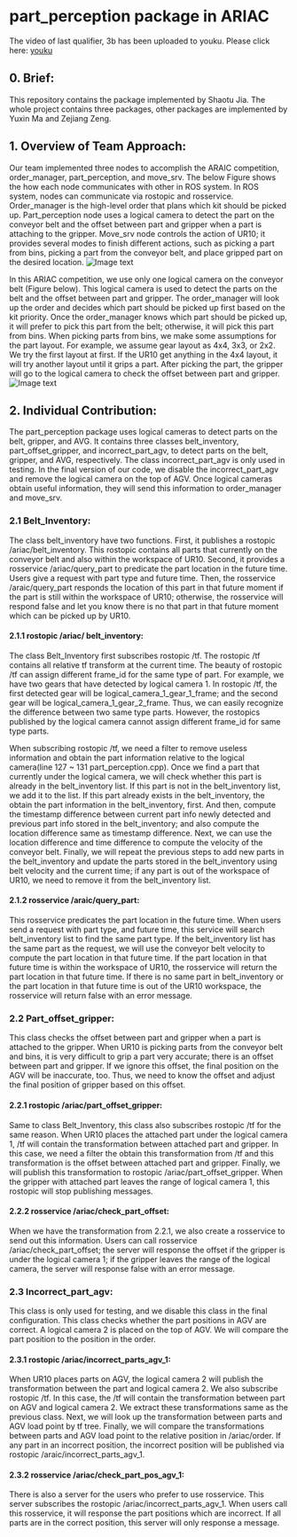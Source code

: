 # part_perception package in ARIAC
The video of last qualifier, 3b has been uploaded to youku. 
Please click here: [youku](https://v.youku.com/v_show/id_XMzczODQ5MDA2OA==.html?spm=a2h3j.8428770.3416059.1)

## 0. Brief:
This repository contains the package implemented by Shaotu Jia. The whole project contains three packages, other packages are implemented by Yuxin Ma and Zejiang Zeng.  

## 1. Overview of Team Approach: 
Our team implemented three nodes to accomplish the ARAIC competition, order_manager, part_perception, and move_srv. The below Figure shows the how each node communicates with other in ROS system. In ROS system, nodes can communicate via rostopic and rosservice. Order_manager is the high-level order that plans which kit should be picked up. Part_perception node uses a logical camera to detect the part on the conveyor belt and the offset between part and gripper when a part is attaching to the gripper. Move_srv node controls the action of UR10; it provides several modes to finish different actions, such as picking a part from bins, picking a part from the conveyor belt, and place gripped part on the desired location. 
![Image text](https://github.com/ShaotuJia/part_perception/blob/master/images/ARIAC%20Architecture.png)

In this ARIAC competition, we use only one logical camera on the conveyor belt (Figure below). This logical camera is used to detect the parts on the belt and the offset between part and gripper. The order_manager will look up the order and decides which part should be picked up first based on the kit priority.  Once the order_manager knows which part should be picked up, it will prefer to pick this part from the belt; otherwise, it will pick this part from bins. When picking parts from bins, we make some assumptions for the part layout. For example, we assume gear layout as 4x4, 3x3, or 2x2. We try the first layout at first. If the UR10 get anything in the 4x4 layout, it will try another layout until it grips a part. After picking the part, the gripper will go to the logical camera to check the offset between part and gripper.  
![Image text](https://github.com/ShaotuJia/part_perception/blob/master/images/Sensor_Configuration_in_Gazebo_Environment.jpg)

## 2. Individual Contribution:
The part_perception package uses logical cameras to detect parts on the belt, gripper, and AVG. It contains three classes belt_inventory, part_offset_gripper, and incorrect_part_agv, to detect parts on the belt, gripper, and AVG, respectively. The class incorrect_part_agv is only used in testing. In the final version of our code, we disable the incorrect_part_agv and remove the logical camera on the top of AGV. Once logical cameras obtain useful information, they will send this information to order_manager and move_srv. 

### 2.1 Belt_Inventory:
The class belt_inventory have two functions. First, it publishes a rostopic /ariac/belt_inventory. This rostopic contains all parts that currently on the conveyor belt and also within the workspace of UR10. Second, it provides a rosservice /ariac/query_part to predicate the part location in the future time. Users give a request with part type and future time. Then, the rosservice /araic/query_part responds the location of this part in that future moment if the part is still within the workspace of UR10; otherwise, the rosservice will respond false and let you know there is no that part in that future moment which can be picked up by UR10.  

#### 2.1.1 rostopic /ariac/ belt_inventory:
The class Belt_Inventory first subscribes rostopic /tf. The rostopic /tf contains all relative tf transform at the current time. The beauty of rostopic /tf can assign different frame_id for the same type of part. For example, we have two gears that have detected by logical camera 1. In rostopic /tf, the first detected gear will be logical_camera_1_gear_1_frame; and the second gear will be logical_camera_1_gear_2_frame. Thus, we can easily recognize the difference between two same type parts. However, the rostopics published by the logical camera cannot assign different frame_id for same type parts.

When subscribing rostopic /tf, we need a filter to remove useless information and obtain the part information relative to the logical camera(line 127 ~ 131 part_perception.cpp). Once we find a part that currently under the logical camera, we will check whether this part is already in the belt_inventory list. If this part is not in the belt_inventory list, we add it to the list. If this part already exists in the belt_inventory, the obtain the part information in the belt_inventory, first. And then, compute the timestamp difference between current part info newly detected and previous part info stored in the belt_inventory; and also compute the location difference same as timestamp difference. Next, we can use the location difference and time difference to compute the velocity of the conveyor belt. Finally, we will repeat the previous steps to add new parts in the belt_inventory and update the parts stored in the belt_inventory using belt velocity and the current time; if any part is out of the workspace of UR10, we need to remove it from the belt_inventory list.

#### 2.1.2 rosservice /araic/query_part:
This rosservice predicates the part location in the future time. When users send a request with part type, and future time, this service will search belt_inventory list to find the same part type. If the belt_inventory list has the same part as the request, we will use the conveyor belt velocity to compute the part location in that future time. If the part location in that future time is within the workspace of UR10, the rosservice will return the part location in that future time. If there is no same part in belt_inventory or the part location in that future time is out of the UR10 workspace, the rosservice will return false with an error message.

### 2.2 Part_offset_gripper:
This class checks the offset between part and gripper when a part is attached to the gripper. When UR10 is picking parts from the conveyor belt and bins, it is very difficult to grip a part very accurate; there is an offset between part and gripper. If we ignore this offset, the final position on the AGV will be inaccurate, too. Thus, we need to know the offset and adjust the final position of gripper based on this offset.

#### 2.2.1 rostopic /ariac/part_offset_gripper:
Same to class Belt_Inventory, this class also subscribes rostopic /tf for the same reason. When UR10 places the attached part under the logical camera 1, /tf will contain the transformation between attached part and gripper. In this case, we need a filter the obtain this transformation from /tf and this transformation is the offset between attached part and gripper. Finally, we will publish this transformation to rostopic /ariac/part_offset_gripper. When the gripper with attached part leaves the range of logical camera 1, this rostopic will stop publishing messages.

#### 2.2.2 rosservice /ariac/check_part_offset:
When we have the transformation from 2.2.1, we also create a rosservice to send out this information. Users can call rosservice /ariac/check_part_offset; the server will response the offset if the gripper is under the logical camera 1; if the gripper leaves the range of the logical camera, the server will response false with an error message.

### 2.3 Incorrect_part_agv: 
This class is only used for testing, and we disable this class in the final configuration. This class checks whether the part positions in AGV are correct. A logical camera 2 is placed on the top of AGV. We will compare the part position to the position in the order.

#### 2.3.1 rostopic /ariac/incorrect_parts_agv_1:
When UR10 places parts on AGV, the logical camera 2 will publish the transformation between the part and logical camera 2. We also subscribe rostopic /tf. In this case, the /tf will contain the transformation between part on AGV and logical camera 2. We extract these transformations same as the previous class. Next, we will look up the transformation between parts and AGV load point by tf tree. Finally, we will compare the transformations between parts and AGV load point to the relative position in /ariac/order. If any part in an incorrect position, the incorrect position will be published via rostopic /araic/incorrect_parts_agv_1.

#### 2.3.2 rosservice /ariac/check_part_pos_agv_1:
There is also a server for the users who prefer to use rosservice. This server subscribes the rostopic /ariac/incorrect_parts_agv_1. When users call this rosservice, it will response the part positions which are incorrect. If all parts are in the correct position, this server will only response a message.    

